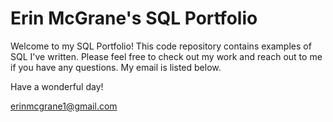 # Erin McGrane's SQL Portfolio
Welcome to my SQL Portfolio! This code repository contains examples of SQL I've written. Please feel free to check out my work and reach out to me if you have any questions. My email is listed below.

Have a wonderful day!

erinmcgrane1@gmail.com
